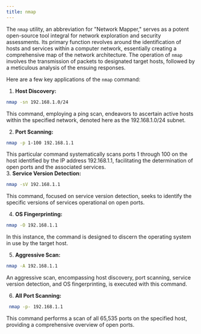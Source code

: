 ```yaml
---
title: nmap
---
```

  
The `nmap` utility, an abbreviation for "Network Mapper," serves as a potent open-source tool integral for network exploration and security assessments. Its primary function revolves around the identification of hosts and services within a computer network, essentially creating a comprehensive map of the network architecture. The operation of `nmap` involves the transmission of packets to designated target hosts, followed by a meticulous analysis of the ensuing responses.

Here are a few key applications of the `nmap` command:

1. **Host Discovery:**

``` bash
nmap -sn 192.168.1.0/24
```

  This command, employing a ping scan, endeavors to ascertain active hosts within the specified network, denoted here as the 192.168.1.0/24 subnet.

2. **Port Scanning:**

``` bash
nmap -p 1-100 192.168.1.1
```

  This particular command systematically scans ports 1 through 100 on the host identified by the IP address 192.168.1.1, facilitating the determination of open ports and the associated services.    
3. **Service Version Detection:**

```bash
nmap -sV 192.168.1.1
```

  This command, focused on service version detection, seeks to identify the specific versions of services operational on open ports.  
  
4. **OS Fingerprinting:**

``` bash
nmap -O 192.168.1.1
```
  
  In this instance, the command is designed to discern the operating system in use by the target host.
  
5. **Aggressive Scan:**
``` bash
nmap -A 192.168.1.1
```
  
  An aggressive scan, encompassing host discovery, port scanning, service version detection, and OS fingerprinting, is executed with this command.

6. **All Port Scanning:**
``` bash
 nmap -p- 192.168.1.1
```
  
  This command performs a scan of all 65,535 ports on the specified host, providing a comprehensive overview of open ports.